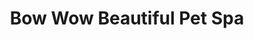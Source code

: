 ---
title: "Bow Wow Beautiful Pet Spa"
url: /san-clemente/bow-wow-beautiful-pet-spa/
shop: pet grooming
---